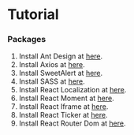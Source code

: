 # Tutorial

<h3>Packages</h3>
<ol>
<li>Install Ant Design at <a target="_blank" href="https://ant.design/docs/react/introduce">here</a>.</li>
<li>Install Axios at <a target="_blank" href="https://www.npmjs.com/package/axios">here</a>.</li>
<li>Install SweetAlert at <a target="_blank" href="https://sweetalert2.github.io/">here</a>.</li>
<li>Install SASS at <a target="_blank" href="https://sass-lang.com/install">here</a>.</li>

<li>Install React Localization at <a target="_blank" href="https://www.npmjs.com/package/react-localization">here</a>.</li>
<li>Install React Moment at <a target="_blank" href="https://www.npmjs.com/package/moment">here</a>.</li>
<li>Install React Iframe at <a target="_blank" href="https://www.npmjs.com/package/react-iframe">here</a>.</li>
<li>Install React Ticker at <a target="_blank" href="https://www.npmjs.com/package/react-ticker">here</a>.</li>
<li>Install React Router Dom at <a target="_blank" href="https://www.npmjs.com/package/react-router-dom">here</a>.</li>

